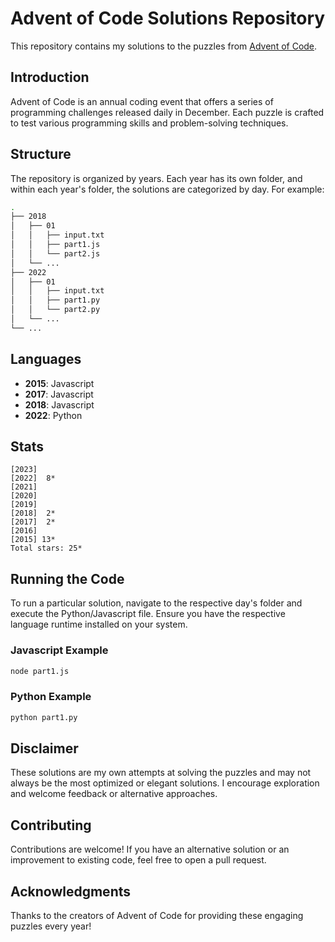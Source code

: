 # Advent of Code Solutions Repository

This repository contains my solutions to the puzzles from [Advent of Code](https://adventofcode.com/).

## Introduction

Advent of Code is an annual coding event that offers a series of programming challenges released daily in December. Each puzzle is crafted to test various programming skills and problem-solving techniques.

## Structure

The repository is organized by years. Each year has its own folder, and within each year's folder, the solutions are categorized by day. For example:

```bash
.
├── 2018
│   ├── 01
│   │   ├── input.txt
│   │   ├── part1.js
│   │   └── part2.js
│   └── ...
├── 2022
│   ├── 01
│   │   ├── input.txt
│   │   ├── part1.py
│   │   └── part2.py
│   └── ...
└── ...
```

## Languages

- **2015**: Javascript
- **2017**: Javascript
- **2018**: Javascript
- **2022**: Python

## Stats

```text
[2023]
[2022]  8*
[2021]
[2020]
[2019]
[2018]  2*
[2017]  2*
[2016]
[2015] 13*
Total stars: 25*
```

## Running the Code

To run a particular solution, navigate to the respective day's folder and execute the Python/Javascript file. Ensure you have the respective language runtime installed on your system.

### Javascript Example

```bash
node part1.js
```

### Python Example

```bash
python part1.py
```

## Disclaimer

These solutions are my own attempts at solving the puzzles and may not always be the most optimized or elegant solutions. I encourage exploration and welcome feedback or alternative approaches.

## Contributing

Contributions are welcome! If you have an alternative solution or an improvement to existing code, feel free to open a pull request.

## Acknowledgments

Thanks to the creators of Advent of Code for providing these engaging puzzles every year!
